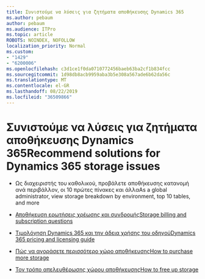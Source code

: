 ```yaml
---
title: Συνιστούμε να λύσεις για ζητήματα αποθήκευσης Dynamics 365
ms.author: pebaum
author: pebaum
ms.audience: ITPro
ms.topic: article
ROBOTS: NOINDEX, NOFOLLOW
localization_priority: Normal
ms.custom:
- "1429"
- "6200006"
ms.openlocfilehash: c3d1ce1f0da0710772456baeb63ba2cf1b834fcc
ms.sourcegitcommit: 1d98db8acb9959aba3b5e308a567ade6b62da56c
ms.translationtype: MT
ms.contentlocale: el-GR
ms.lasthandoff: 08/22/2019
ms.locfileid: "36509866"
---
```

# <a name="recommend-solutions-for-dynamics-365-storage-issues"></a><span data-ttu-id="acca0-102">Συνιστούμε να λύσεις για ζητήματα αποθήκευσης Dynamics 365</span><span class="sxs-lookup"><span data-stu-id="acca0-102">Recommend solutions for Dynamics 365 storage issues</span></span>

* <span data-ttu-id="acca0-103">Ως διαχειριστής του καθολικού, προβάλετε αποθήκευσης κατανομή ανά περιβάλλον, οι 10 πρώτες πίνακες και άλλα</span><span class="sxs-lookup"><span data-stu-id="acca0-103">As a global administrator, view storage breakdown by environment, top 10 tables, and more</span></span>

* [<span data-ttu-id="acca0-104">Αποθήκευση ερωτήσεις χρέωσης και συνδρομής</span><span class="sxs-lookup"><span data-stu-id="acca0-104">Storage billing and subscription questions</span></span>](https://docs.microsoft.com/dynamics365/customer-engagement/admin/contact-information-microsoft-dynamics-365-online-billing-support)

* [<span data-ttu-id="acca0-105">Τιμολόγηση Dynamics 365 και την άδεια χρήσης του οδηγού</span><span class="sxs-lookup"><span data-stu-id="acca0-105">Dynamics 365 pricing and licensing guide</span></span>](https://dynamics.microsoft.com/pricing/)

* [<span data-ttu-id="acca0-106">Πώς να αγοράσετε περισσότερο χώρο αποθήκευσης</span><span class="sxs-lookup"><span data-stu-id="acca0-106">How to purchase more storage</span></span>](https://docs.microsoft.com/dynamics365/customer-engagement/admin/manage-storage#add-storage-to-dynamics-365-online)

* [<span data-ttu-id="acca0-107">Τον τρόπο απελευθέρωσης χώρου αποθήκευσης</span><span class="sxs-lookup"><span data-stu-id="acca0-107">How to free up storage</span></span>](https://docs.microsoft.com/dynamics365/customer-engagement/admin/free-storage-space)
